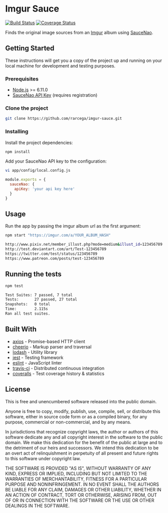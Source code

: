 # Imgur Sauce
[![Build Status](https://travis-ci.org/rarcega/imgur-sauce.svg?branch=master)](https://travis-ci.org/rarcega/imgur-sauce)
[![Coverage Status](https://coveralls.io/repos/github/rarcega/imgur-sauce/badge.svg)](https://coveralls.io/github/rarcega/imgur-sauce)

Finds the original image sources from an [Imgur](https://imgur.com/) album using [SauceNao](https://saucenao.com/).

## Getting Started

These instructions will get you a copy of the project up and running on your local machine for development and testing purposes.

### Prerequisites

* [Node.js](https://nodejs.org/en/) >= 6.11.0
* [SauceNao API Key](https://saucenao.com/user.php?page=account-upgrades) (requires registration)

### Clone the project

```bash
git clone https://github.com/rarcega/imgur-sauce.git
```


### Installing

Install the project dependencies:

```bash
npm install
```

Add your SauceNao API key to the configuration:

```bash
vi app/config/local.config.js
```

```js
module.exports = {
  sauceNao: {
    apiKey: 'your api key here'
  }
}
```

## Usage

Run the app by passing the imgur album url as the first argument:

```bash
npm start "https://imgur.com/a/YOUR_ALBUM_HASH"
```

```bash
http://www.pixiv.net/member_illust.php?mode=medium&illust_id=123456789
http://test.deviantart.com/art/Test-123456789
https://twitter.com/test/status/123456789
https://www.patreon.com/posts/test-123456789
```

## Running the tests

```bash
npm test
```

```bash
Test Suites: 7 passed, 7 total
Tests:       27 passed, 27 total
Snapshots:   0 total
Time:        2.115s
Ran all test suites.
```


## Built With

* [axios](https://github.com/axios/axios) - Promise-based HTTP client
* [cheerio](https://github.com/cheeriojs/cheerio) - Markup parser and traversal
* [lodash](https://github.com/lodash/lodash) - Utility library
* [jest](https://github.com/facebook/jest) - Testing framework
* [eslint](https://github.com/eslint/eslint) - JavaScript linter
* [travis-ci](https://travis-ci.org/) - Distributed continuous integration
* [coveralls](https://coveralls.io/) - Test coverage history & statistics


## License
This is free and unencumbered software released into the public domain.

Anyone is free to copy, modify, publish, use, compile, sell, or distribute this software, either in source code form or as a compiled binary, for any purpose, commercial or non-commercial, and by any means.

In jurisdictions that recognize copyright laws, the author or authors of this software dedicate any and all copyright interest in the software to the public domain. We make this dedication for the benefit of the public at large and to the detriment of our heirs and successors. We intend this dedication to be an overt act of relinquishment in perpetuity of all present and future rights to this software under copyright law.

THE SOFTWARE IS PROVIDED "AS IS", WITHOUT WARRANTY OF ANY KIND, EXPRESS OR IMPLIED, INCLUDING BUT NOT LIMITED TO THE WARRANTIES OF MERCHANTABILITY, FITNESS FOR A PARTICULAR PURPOSE AND NONINFRINGEMENT. IN NO EVENT SHALL THE AUTHORS BE LIABLE FOR ANY CLAIM, DAMAGES OR OTHER LIABILITY, WHETHER IN AN ACTION OF CONTRACT, TORT OR OTHERWISE, ARISING FROM, OUT OF OR IN CONNECTION WITH THE SOFTWARE OR THE USE OR OTHER DEALINGS IN THE SOFTWARE.